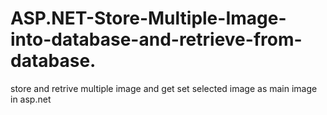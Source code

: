# ASP.NET-Store-Multiple-Image-into-database-and-retrieve-from-database.
store and retrive multiple image and get set  selected image as main image in asp.net
